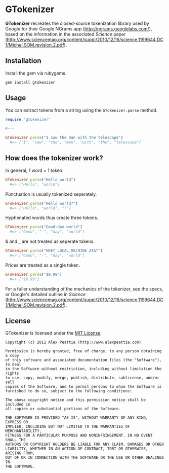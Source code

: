 # GTokenizer

**GTokenizer** recreates the closed-source tokenization library used by Google for their Google NGrams app (http://ngrams.googlelabs.com/), based on the information in the associated _Science_ paper (http://www.sciencemag.org/content/suppl/2010/12/16/science.1199644.DC1/Michel.SOM.revision.2.pdf).

## Installation

Install the gem via rubygems.

    gem install gtokenizer
  
## Usage

You can extract tokens from a string using the `GTokenizer.parse` method. 

```ruby
require 'gtokenizer'

#---

GTokenizer.parse("I saw the man with the telescope")
  #=> ["I", "saw", "the", "man", "with", "the", "telescope"]
```

## How does the tokenizer work?

In general, 1 word = 1 token.

```ruby
GTokenizer.parse("Hello world")
  #=> ["Hello", "world"]
```

Punctuation is usually tokenized seperately.

```ruby
GTokenizer.parse("Hello world?")
  #=> ["Hello", "world", "?"]
```

Hyphenated words thus create three tokens.

```ruby
GTokenizer.parse("Good-day world")
  #=> ["Good", "-", "day", "world"]
```

& and _ are not treated as seperate tokens.

```ruby
GTokenizer.parse("HKEY_LOCAL_MACHINE AT&T")
  #=> ["Good", "-", "day", "world"]
```

Prices are treated as a single token.

```ruby
GTokenizer.parse("$9.99")
  #=> ["$9.99"]
```

For a fuller understanding of the mechanics of the tokenizer, see the specs, or Google's detailed outline in _Science_ (http://www.sciencemag.org/content/suppl/2010/12/16/science.1199644.DC1/Michel.SOM.revision.2.pdf).

## License

GTokenizer is licensed under the [MIT License](http://creativecommons.org/licenses/MIT/):

    Copyright (c) 2011 Alex Peattie (http://www.alexpeattie.com)
   
    Permission is hereby granted, free of charge, to any person obtaining a copy
    of this software and associated documentation files (the "Software"), to deal
    in the Software without restriction, including without limitation the rights
    to use, copy, modify, merge, publish, distribute, sublicense, and/or sell
    copies of the Software, and to permit persons to whom the Software is
    furnished to do so, subject to the following conditions:
   
    The above copyright notice and this permission notice shall be included in
    all copies or substantial portions of the Software.
   
    THE SOFTWARE IS PROVIDED "AS IS", WITHOUT WARRANTY OF ANY KIND, EXPRESS OR
    IMPLIED, INCLUDING BUT NOT LIMITED TO THE WARRANTIES OF MERCHANTABILITY,
    FITNESS FOR A PARTICULAR PURPOSE AND NONINFRINGEMENT. IN NO EVENT SHALL THE
    AUTHORS OR COPYRIGHT HOLDERS BE LIABLE FOR ANY CLAIM, DAMAGES OR OTHER
    LIABILITY, WHETHER IN AN ACTION OF CONTRACT, TORT OR OTHERWISE, ARISING FROM,
    OUT OF OR IN CONNECTION WITH THE SOFTWARE OR THE USE OR OTHER DEALINGS IN
    THE SOFTWARE.